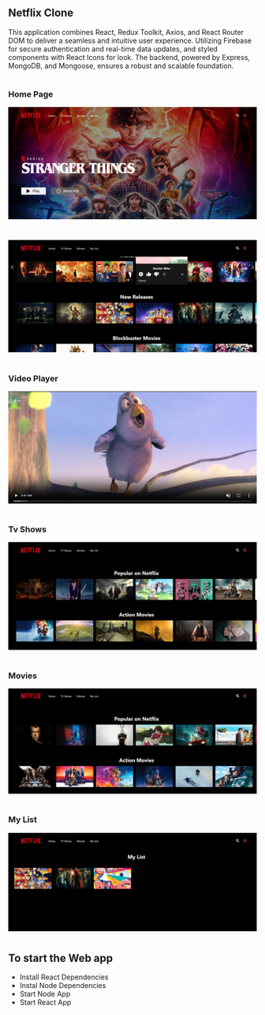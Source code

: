 ## Netflix Clone

This application combines React, Redux Toolkit, Axios, and React Router DOM to deliver a seamless and intuitive user experience. Utilizing Firebase for secure authentication and real-time data updates, and styled components with React Icons for look. The backend, powered by Express, MongoDB, and Mongoose, ensures a robust and scalable foundation.

#

### Home Page

<img src="./netflix_client/src/Images/HomePage.png" />

#

<img src="./netflix_client/src/Images/HomePage1.png" />

#

### Video Player

<img src="./netflix_client/src/Images/Player.png" />

#

### Tv Shows

<img src="./netflix_client/src/Images/TvList.png" />

#

### Movies

<img src="./netflix_client/src/Images/MovieList.png" />

#

### My List

<img src="./netflix_client/src/Images/MyList.png" />

#

## To start the Web app

- Install React Dependencies
- Instal Node Dependencies
- Start Node App
- Start React App

#
